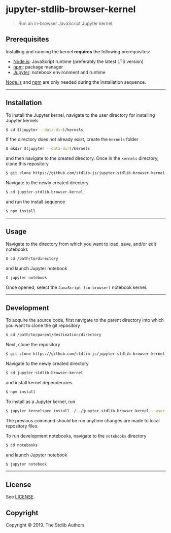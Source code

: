 <!--

@license Apache-2.0

Copyright (c) 2019 The Stdlib Authors.

Licensed under the Apache License, Version 2.0 (the "License");
you may not use this file except in compliance with the License.
You may obtain a copy of the License at

   http://www.apache.org/licenses/LICENSE-2.0

Unless required by applicable law or agreed to in writing, software
distributed under the License is distributed on an "AS IS" BASIS,
WITHOUT WARRANTIES OR CONDITIONS OF ANY KIND, either express or implied.
See the License for the specific language governing permissions and
limitations under the License.

-->

# jupyter-stdlib-browser-kernel

> Run an in-browser JavaScript Jupyter kernel.

<!-- Section to include introductory text. Make sure to keep an empty line after the intro `section` element and another before the `/section` close. -->

<section class="intro">

## Prerequisites

Installing and running the kernel **requires** the following prerequisites:

-   [Node.js][node-js]: JavaScript runtime (preferably the latest LTS version)
-   [npm][npm]: package manager
-   [Jupyter][jupyter]: notebook environment and runtime

[Node.js][node-js] and [npm][npm] are only needed during the installation sequence.

* * *

## Installation

To install the Jupyter kernel, navigate to the user directory for installing Jupyter kernels

```bash
$ cd $(jupyter --data-dir)/kernels
```

If the directory does not already exist, create the `kernels` folder

```bash
$ mkdir $(jupyter --data-dir)/kernels
```

and then navigate to the created directory. Once in the `kernels` directory, clone this repository

```bash
$ git clone https://github.com/stdlib-js/jupyter-stdlib-browser-kernel.git
```

Navigate to the newly created directory

```bash
$ cd jupyter-stdlib-browser-kernel
```

and run the install sequence

```bash
$ npm install
```

* * *

## Usage

Navigate to the directory from which you want to load, save, and/or edit notebooks

```bash
$ cd /path/to/directory
```

and launch Jupyter notebook

```bash
$ jupyter notebook
```

Once opened, select the `JavaScript (in-browser)` notebook kernel.

* * *

## Development

To acquire the source code, first navigate to the parent directory into which you want to clone the git repository

```bash
$ cd /path/to/parent/destination/directory
```

Next, clone the repository

```bash
$ git clone https://github.com/stdlib-js/jupyter-stdlib-browser-kernel.git
```

Navigate to the newly created directory

```bash
$ cd jupyter-stdlib-browser-kernel
```

and install kernel dependencies

```bash
$ npm install
```

To install as a Jupyter kernel, run

```bash
$ jupyter kernelspec install ./../jupyter-stdlib-browser-kernel --user
```

The previous command should be run anytime changes are made to local repository files.

To run development notebooks, navigate to the `notebooks` directory

```bash
$ cd notebooks
```

and launch Jupyter notebook

```bash
$ jupyter notebook
```

* * *

## License

See [LICENSE][license].

## Copyright

Copyright © 2019. The Stdlib Authors.

</section>

<!-- /.intro -->

<!-- Section for all links. Make sure to keep an empty line after the `section` element and another before the `/section` close. -->

<section class="links">

[license]: https://raw.githubusercontent.com/stdlib-js/jupyter-stdlib-browser-kernel/master/LICENSE

[node-js]: https://nodejs.org/en/

[npm]: https://www.npmjs.com/

[jupyter]: https://jupyter.org/install

</section>

<!-- /.links -->
